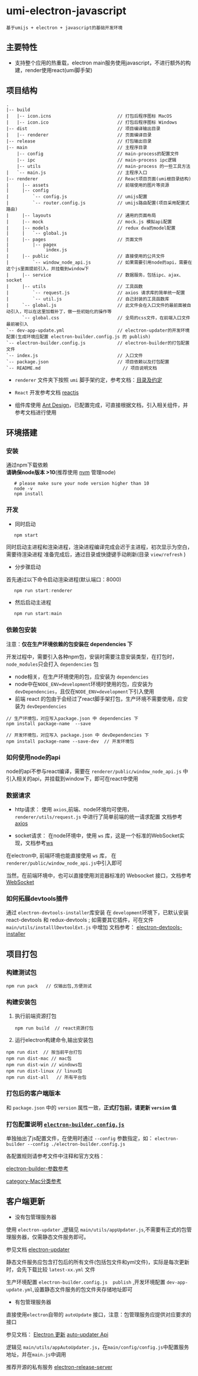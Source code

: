 # umi-electron-javascript

`基于umijs + electron + javascript的基础开发环境`

## 主要特性

- 支持整个应用的热重载，electron main服务使用javascript，不进行额外的构建，render使用react(umi脚手架)

## 项目结构

```ssh
.
|-- build
|   |-- icon.icns                         // 打包后程序图标 MacOS
|   |-- icon.ico                          // 打包后程序图标 Windows
|-- dist                                  // 项目编译输出目录
|   |-- renderer                          // 页面编译目录
|-- release                               // 打包输出目录
|-- main                                  // 主程序目录
    |-- config                            // main-process的配置文件
    |-- ipc                               // main-process ipc逻辑
    |-- utils                             // main-process 的一些工具方法
|   `-- main.js                           // 主程序入口
|-- renderer                              // React项目页面(umi根目录结构)
|     |-- assets                          // 前端使用的图片等资源
|     |-- config
|         `-- config.js                   // umijs配置
|         `-- router.config.js            // umijs路由配置(项目采用配置式路由)
|     |-- layouts                         // 通用的页面布局
|     |-- mock                            // mock.js 模拟api配置
|     |-- models                          // redux dva的model配置
|     |   `-- global.js
|     |-- pages                           // 页面文件
|         |-- pagex
|             `index.js
|     |-- public                          // 直接使用的公共文件
|         `-- window_node_api.js          // 如果需要引用node的api，需要在这个js里面提前引入，并挂载到window下
|     |-- service                         // 数据服务，包括ipc、ajax、socket
|     |-- utils                           // 工具函数
|         `-- request.js                  // axios 请求库的简单统一配置
|         `-- util.js                     // 自己封装的工具函数库
|     `-- global.js                       // 此文件会在入口文件的最前面被自动引入，可以在这里加载补丁，做一些初始化的操作等
      `-- global.css                      // 全局的css文件，在前端入口文件最前被引入
`-- dev-app-update.yml                    // electron-updater的开发环境配置(生成环境应配置 electron-builder.config.js 的 publish)
`-- electron-builder.config.js            // electron-builder的打包配置文件
`-- index.js                              // 入口文件
`-- package.json                          // 项目依赖以及打包配置
`-- README.md                               // 项目说明文档
```

- `renderer` 文件夹下按照 `umi` 脚手架约定，参考文档：[目录及约定](https://umijs.org/zh/guide/app-structure.html)

- `React` 开发参考文档 [reactjs](https://reactjs.org/)

- 组件库使用 [Ant Design](https://ant.design/components/button-cn/)，已配置完成，可直接根据文档，引入相关组件，并参考文档进行使用

## 环境搭建

### 安装

通过npm下载依赖  
**请确保node版本 >10**(推荐使用 [nvm](https://github.com/nvm-sh/nvm) 管理node)

```ssh
   # please make sure your node version higher than 10
   node -v
   npm install
```

### 开发

- 同时启动

```ssh
   npm start
```

同时启动主进程和渲染进程，渲染进程编译完成会迟于主进程，初次显示为空白，需要待渲染进程
准备完成后，通过目录或快捷键手动刷新(目录 `view/refresh` )

- 分步骤启动

首先通过以下命令启动渲染进程(默认端口：8000)

```javascript
   npm run start:renderer
```

- 然后启动主进程

```javascript
   npm run start:main
```

### 依赖包安装

注意：**仅在生产环境依赖的包安装在 dependencies 下**

开发过程中，需要引入各种npm包，安装时需要注意安装类型，在打包时，`node_modules`只会打入 `dependencies` 包

- node相关，在生产环境使用的包，应安装为 `dependencies`
- node中在`NODE_ENV=development`环境时使用的包，应安装为 `devDependencies`，且仅在`NODE_ENV=development`下引入使用
- 前端 react 的包由于会经过了react脚手架打包，生产环境不需要使用，应安装为 `devDependencies`

```ssh
// 生产环境包，对应写入package.json 中 dependencies 下
npm install package-name  --save

// 开发环境包，对应写入 package.json 中 devDependencies 下
npm install package-name --save-dev  // 开发环境包
```

### 如何使用node的api

node的api不参与react编译，需要在 `renderer/public/window_node_api.js` 中引入相关的api，并挂载到window下，即可在react中使用

### 数据请求

- http请求：
使用 `axios`,前端、node环境均可使用，`renderer/utils/request.js` 中进行了简单前端的统一请求配置
文档参考[axios](http://axios-js.com/zh-cn/docs/)

- socket请求：
在node环境中，使用 `ws` 库，这是一个标准的WebSocket实现，文档参考[ws](https://github.com/websockets/ws)

在electron中, 前端环境也能直接使用 `ws` 库， 在`renderer/public/window_node_api.js`中引入即可

当然，在前端环境中，也可以直接使用浏览器标准的 Websocket 接口，文档参考 [WebSocket](https://developer.mozilla.org/zh-CN/docs/Web/API/WebSocket)

### 如何拓展devtools插件

通过 `electron-devtools-installer`库安装
在 `development`环境下，已默认安装 react-devtools 和 redux-devtools ; 如需要其它插件，可在文件 `main/utils/installlDevtoolExt.js` 中增加
文档参考： [electron-devtools-installer](https://github.com/MarshallOfSound/electron-devtools-installer)

## 项目打包

### 构建测试包

```ssh
npm run pack   // 仅输出包,方便测试
```

### 构建安装包

1. 执行前端资源打包

    ```ssh
    npm run build  // react资源打包
    ```

2. 运行electron构建命令,输出安装包

```ssh
npm run dist  // 按当前平台打包
npm run dist-mac // mac包
npm run dist-win // windows包
npm run dist-linux // linux包
npm run dist-all   // 所有平台包
```

### 打包后的客户端版本

和 `package.json` 中的 `version` 属性一致，**正式打包前，请更新 `version` 值**

### 打包配置说明 [`electron-builder.config.js`](./electron-builder.config.js)

单独抽出了js配置文件，在使用时通过 `--config` 参数指定，如： `electron-builder --config ./electron-builder.config.js`

各配置规则请参考文件中注释和官方文档：

[electron-builder-参数参考](https://www.electron.build/configuration/configuration)

[category-Mac分类参考](https://developer.apple.com/library/ios/documentation/General/Reference/InfoPlistKeyReference/Articles/LaunchServicesKeys.html#//apple_ref/doc/uid/TP40009250-SW8)

## 客户端更新

- 没有包管理服务器

使用 `electron-updater` ,逻辑见 `main/utils/appUpdater.js`,不需要有正式的包管理服务器，仅需静态文件服务即可。

参见文档 [electron-updater](https://www.electron.build/auto-update)

静态文件服务应包含打包后的所有文件(包括包文件和yml文件)，实际是每次更新时，会先下载比较 `latest-xx.yml` 文件

生产环境配置 `electron-builder.config.js  publish` ,开发环境配置 `dev-app-update.yml`,设置静态文件服务的包文件夹存储地址即可

- 有包管理服务器

直接使用`electron`自带的 `autoUpdate` 接口，注意：包管理服务应提供对应要求的接口

参见文档：
[Electron 更新](https://www.electronjs.org/docs/tutorial/updates)  [auto-updater Api](https://www.electronjs.org/docs/api/auto-updater)

逻辑见 `main/utils/appAutoUpdater.js`，在`main/config/config.js`中配置服务地址，并在`main.js`中调用

推荐开源的私有服务 [electron-release-server](https://github.com/ArekSredzki/electron-release-server)
